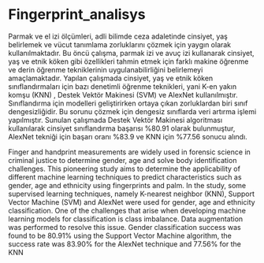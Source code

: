 # Fingerprint_analisys

Parmak ve el izi ölçümleri, adli bilimde ceza adaletinde cinsiyet, yaş belirlemek ve vücut tanımlama zorluklarını çözmek için yaygın olarak kullanılmaktadır. Bu öncü çalışma, parmak izi ve avuç izi kullanarak cinsiyet, yaş ve etnik köken gibi özellikleri tahmin etmek için farklı makine öğrenme ve derin öğrenme tekniklerinin uygulanabilirliğini belirlemeyi amaçlamaktadır. Yapılan çalışmada cinsiyet, yaş ve etnik  köken sınıflandırmaları için bazı denetimli öğrenme teknikleri, yani K-en yakın komşu (KNN) , Destek Vektör Makinesi (SVM) ve AlexNet kullanılmıştır. Sınıflandırma için modelleri geliştirirken ortaya çıkan zorluklardan biri sınıf dengesizliğidir. Bu sorunu çözmek için dengesiz sınıflarda veri artırma işlemi yapılmıştır. Sunulan çalışmada Destek Vektör Makinesi algoritması kullanılarak cinsiyet sınıflandırma başarısı %80.91 olarak bulunmuştur, AlexNet tekniği için başarı oranı %83.9 ve KNN için %77.56 sonucu alındı.



Finger and handprint measurements are widely used in forensic science in criminal justice to determine gender, age and solve body identification challenges. This pioneering study aims to determine the applicability of different machine learning techniques to predict characteristics such as gender, age and ethnicity using fingerprints and palm. In the study, some supervised learning techniques, namely K-nearest neighbor (KNN), Support Vector Machine (SVM) and AlexNet were used for gender, age and ethnicity classification. One of the challenges that arise when developing machine learning models for classification is class imbalance. Data augmentation was performed to resolve this issue. Gender classification success was found to be 80.91% using the Support Vector Machine algorithm, the success rate was 83.90% for the AlexNet technique and 77.56% for the KNN
